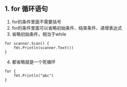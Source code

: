## 1. for 循环语句
1. for的条件里面不需要括号
2. for的条件里面可以省略初始条件、结束条件、递增表达式
3. 省略初始条件，相当于while
```
for scanner.Scan() {
    fmt.Println(scanner.Text())
}
```
4. 都省略就是一个死循环
```
for {
    fmt.Println("abc")
}
```
